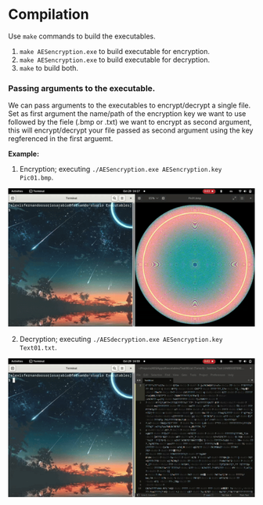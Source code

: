 #  Compilation

Use ``make`` commands to build the executables.

1. ``make AESencryption.exe`` to build executable for encryption.
2. ``make AESencryption.exe`` to build executable for decryption.
3. ``make`` to build both.

### Passing arguments to the executable.
We can pass arguments to the executables to encrypt/decrypt a single file. Set as first argument the name/path of the encryption key we want to use followed by the fiele (.bmp or .txt) we want to encrypt as second argument, this will encrypt/decrypt your file passed as second argument using the key regferenced in the first arguemt.

**Example:**

1. Encryption; executing ``./AESencryption.exe AESencryption.key Pic01.bmp``.

![Encryption](../../Images/AESencryption.gif)

2. Decryption; executing ``./AESdecryption.exe AESencryption.key Text01.txt``.

![Decryption](../../Images/AESdecryption.gif)

